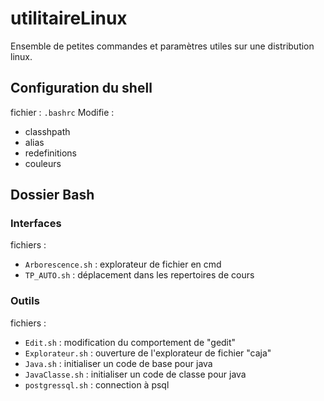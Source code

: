 # utilitaireLinux
Ensemble de petites commandes et paramètres utiles sur une distribution linux. 

## Configuration du shell
fichier : ``.bashrc``
Modifie :
- classhpath
- alias
- redefinitions
- couleurs

## Dossier Bash

### Interfaces
fichiers :
* ``Arborescence.sh`` : explorateur de fichier en cmd
* ``TP_AUTO.sh`` : déplacement dans les repertoires de cours

### Outils
fichiers :
* ``Edit.sh`` : modification du comportement de "gedit"
* ``Explorateur.sh`` : ouverture de l'explorateur de fichier "caja"
* ``Java.sh`` : initialiser un code de base pour java
* ``JavaClasse.sh`` : initialiser un code de classe pour java
* ``postgressql.sh`` : connection à psql

